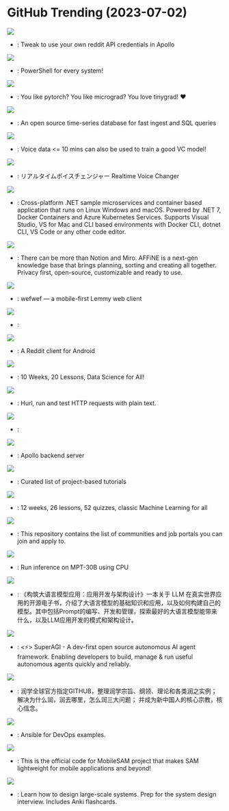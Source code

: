 # GitHub Trending (2023-07-02)

![](https://img.shields.io/badge/Objective-C-New%2062-green?style=flat-square&logo=appveyor)
- [](https://github.comundefined): Tweak to use your own reddit API credentials in Apollo

![](https://img.shields.io/badge/C%23-New%20630-green?style=flat-square&logo=appveyor)
- [](https://github.comundefined): PowerShell for every system!

![](https://img.shields.io/badge/Python-New%20103-green?style=flat-square&logo=appveyor)
- [](https://github.comundefined): You like pytorch? You like micrograd? You love tinygrad! ❤️

![](https://img.shields.io/badge/Java-New%2012-green?style=flat-square&logo=appveyor)
- [](https://github.comundefined): An open source time-series database for fast ingest and SQL queries

![](https://img.shields.io/badge/Python-New%20123-green?style=flat-square&logo=appveyor)
- [](https://github.comundefined): Voice data <= 10 mins can also be used to train a good VC model!

![](https://img.shields.io/badge/Python-New%20106-green?style=flat-square&logo=appveyor)
- [](https://github.comundefined): リアルタイムボイスチェンジャー Realtime Voice Changer

![](https://img.shields.io/badge/C%23-New%2046-green?style=flat-square&logo=appveyor)
- [](https://github.comundefined): Cross-platform .NET sample microservices and container based application that runs on Linux Windows and macOS. Powered by .NET 7, Docker Containers and Azure Kubernetes Services. Supports Visual Studio, VS for Mac and CLI based environments with Docker CLI, dotnet CLI, VS Code or any other code editor.

![](https://img.shields.io/badge/TypeScript-New%20284-green?style=flat-square&logo=appveyor)
- [](https://github.comundefined): There can be more than Notion and Miro. AFFiNE is a next-gen knowledge base that brings planning, sorting and creating all together. Privacy first, open-source, customizable and ready to use.

![](https://img.shields.io/badge/TypeScript-New%20114-green?style=flat-square&logo=appveyor)
- [](https://github.comundefined): wefwef — a mobile-first Lemmy web client

![](https://img.shields.io/badge/none-New%2085-green?style=flat-square&logo=appveyor)
- [](https://github.comundefined): 

![](https://img.shields.io/badge/Java-New%2024-green?style=flat-square&logo=appveyor)
- [](https://github.comundefined): A Reddit client for Android

![](https://img.shields.io/badge/Jupyter%20Notebook-New%20165-green?style=flat-square&logo=appveyor)
- [](https://github.comundefined): 10 Weeks, 20 Lessons, Data Science for All!

![](https://img.shields.io/badge/Rust-New%20108-green?style=flat-square&logo=appveyor)
- [](https://github.comundefined): Hurl, run and test HTTP requests with plain text.

![](https://img.shields.io/badge/JavaScript-New%2012-green?style=flat-square&logo=appveyor)
- [](https://github.comundefined): 

![](https://img.shields.io/badge/Go-New%2015-green?style=flat-square&logo=appveyor)
- [](https://github.comundefined): Apollo backend server

![](https://img.shields.io/badge/none-New%20270-green?style=flat-square&logo=appveyor)
- [](https://github.comundefined): Curated list of project-based tutorials

![](https://img.shields.io/badge/HTML-New%20125-green?style=flat-square&logo=appveyor)
- [](https://github.comundefined): 12 weeks, 26 lessons, 52 quizzes, classic Machine Learning for all

![](https://img.shields.io/badge/none-New%2088-green?style=flat-square&logo=appveyor)
- [](https://github.comundefined): This repository contains the list of communities and job portals you can join and apply to.

![](https://img.shields.io/badge/Python-New%2028-green?style=flat-square&logo=appveyor)
- [](https://github.comundefined): Run inference on MPT-30B using CPU

![](https://img.shields.io/badge/Rust-New%2062-green?style=flat-square&logo=appveyor)
- [](https://github.comundefined): 《构筑大语言模型应用：应用开发与架构设计》一本关于 LLM 在真实世界应用的开源电子书，介绍了大语言模型的基础知识和应用，以及如何构建自己的模型。其中包括Prompt的编写、开发和管理，探索最好的大语言模型能带来什么，以及LLM应用开发的模式和架构设计。

![](https://img.shields.io/badge/Python-New%20155-green?style=flat-square&logo=appveyor)
- [](https://github.comundefined): <⚡️> SuperAGI - A dev-first open source autonomous AI agent framework. Enabling developers to build, manage & run useful autonomous agents quickly and reliably.

![](https://img.shields.io/badge/none-New%2057-green?style=flat-square&logo=appveyor)
- [](https://github.comundefined): 润学全球官方指定GITHUB，整理润学宗旨、纲领、理论和各类润之实例；解决为什么润，润去哪里，怎么润三大问题； 并成为新中国人的核心宗教，核心信念。

![](https://img.shields.io/badge/Python-New%2062-green?style=flat-square&logo=appveyor)
- [](https://github.comundefined): Ansible for DevOps examples.

![](https://img.shields.io/badge/Jupyter%20Notebook-New%20135-green?style=flat-square&logo=appveyor)
- [](https://github.comundefined): This is the official code for MobileSAM project that makes SAM lightweight for mobile applications and beyond!

![](https://img.shields.io/badge/Python-New%2079-green?style=flat-square&logo=appveyor)
- [](https://github.comundefined): Learn how to design large-scale systems. Prep for the system design interview. Includes Anki flashcards.

